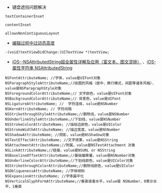 * 键盘遮挡问题解决

```
textContainerInset

contentInset

allowsNonContiguousLayout
```

* [编辑过程中过动态高度](https://www.jianshu.com/p/36d62951ffc1)

```
-(void)textViewDidChange:(UITextView *)textView;
```

* [iOS--NSAttributedString超全属性详解及应用（富文本、图文混排）](https://www.jianshu.com/p/1056d983bdfd) 、[iOS-属性字符串 NSAttributedString](https://www.jianshu.com/p/71489b66b0c3)

```
NSFontAttributeName; //字体，value是UIFont对象
NSParagraphStyleAttributeName;//绘图的风格（居中，换行模式，间距等诸多风格），value是NSParagraphStyle对象
NSForegroundColorAttributeName;// 文字颜色，value是UIFont对象
NSBackgroundColorAttributeName;// 背景色，value是UIFont
NSLigatureAttributeName; //  字符连体，value是NSNumber
NSKernAttributeName; // 字符间隔
NSStrikethroughStyleAttributeName;//删除线，value是NSNumber
NSUnderlineStyleAttributeName;//下划线，value是NSNumber
NSStrokeColorAttributeName; //描绘边颜色，value是UIColor
NSStrokeWidthAttributeName; //描边宽度，value是NSNumber
NSShadowAttributeName; //阴影，value是NSShadow对象
NSTextEffectAttributeName; //文字效果，value是NSString
NSAttachmentAttributeName;//附属，value是NSTextAttachment 对象
NSLinkAttributeName;//链接，value是NSURL or NSString
NSBaselineOffsetAttributeName;//基础偏移量，value是NSNumber对象
NSUnderlineColorAttributeName;//下划线颜色，value是UIColor对象
NSStrikethroughColorAttributeName;//删除线颜色，value是UIColor
NSObliquenessAttributeName; //字体倾斜
NSExpansionAttributeName; //字体扁平化
NSVerticalGlyphFormAttributeName;//垂直或者水平，value是 NSNumber，0表示水平，1垂直

```

